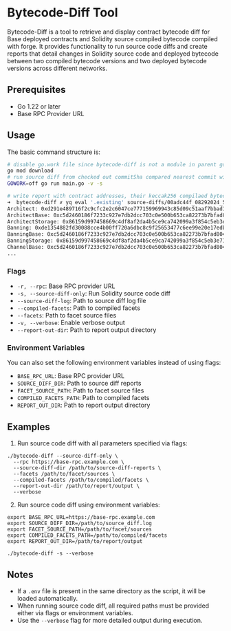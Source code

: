 # Bytecode-Diff Tool

Bytecode-Diff is a tool to retrieve and display contract bytecode diff for Base deployed contracts and Solidity source compiled bytecode compiled with forge. It provides functionality to run source code diffs and create reports that detail changes in Solidity source code and deployed bytecode between two compiled bytecode versions and two deployed bytecode versions across different networks.

## Prerequisites

- Go 1.22 or later
- Base RPC Provider URL

## Usage

The basic command structure is:

```bash
# disable go.work file since bytecode-diff is not a module in parent go workspace
go mod download
# run source diff from checked out commitSha compared nearest commit with a source diff report in SOURCE_DIFF_DIR
GOWORK=off go run main.go -v -s

# write report with contract addresses, their keccak256 compilaed bytecode hash under two keys, existing and updated.
➜  bytecode-diff ✗ yq eval '.existing' source-diffs/00adc44f_08292024_5.yaml
Architect: 0xd291e489716f2c9cfc2e2c6047ce777159969943c85d09c51aaf7bbad10f7c13
ArchitectBase: 0xc5d2460186f7233c927e7db2dcc703c0e500b653ca82273b7bfad8045d85a470
ArchitectStorage: 0x86159d997458669c4df8af2da4b5ce9ca742099a3f854c5eb3e718e16a74e4da
Banning: 0xde1354882fd30088cce4b00ff720a6dbc8c9f25653477c6ee99e20e17edb6068
BanningBase: 0xc5d2460186f7233c927e7db2dcc703c0e500b653ca82273b7bfad8045d85a470
BanningStorage: 0x86159d997458669c4df8af2da4b5ce9ca742099a3f854c5eb3e718e16a74e4da
ChannelBase: 0xc5d2460186f7233c927e7db2dcc703c0e500b653ca82273b7bfad8045d85a470
...
```

### Flags

- `-r, --rpc`: Base RPC provider URL
- `-s, --source-diff-only`: Run Solidity source code diff
- `--source-diff-log`: Path to source diff log file
- `--compiled-facets`: Path to compiled facets
- `--facets`: Path to facet source files
- `-v, --verbose`: Enable verbose output
- `--report-out-dir`: Path to report output directory

### Environment Variables

You can also set the following environment variables instead of using flags:

- `BASE_RPC_URL`: Base RPC provider URL
- `SOURCE_DIFF_DIR`: Path to source diff reports
- `FACET_SOURCE_PATH`: Path to facet source files
- `COMPILED_FACETS_PATH`: Path to compiled facets
- `REPORT_OUT_DIR`: Path to report output directory

## Examples

1. Run source code diff with all parameters specified via flags:

```
./bytecode-diff --source-diff-only \
  --rpc https://base-rpc.example.com \
  --source-diff-dir /path/to/source-diff-reports \
  --facets /path/to/facet/sources \
  --compiled-facets /path/to/compiled/facets \
  --report-out-dir /path/to/report/output \
  --verbose
```

2. Run source code diff using environment variables:

```
export BASE_RPC_URL=https://base-rpc.example.com
export SOURCE_DIFF_DIR=/path/to/source_diff.log
export FACET_SOURCE_PATH=/path/to/facet/sources
export COMPILED_FACETS_PATH=/path/to/compiled/facets
export REPORT_OUT_DIR=/path/to/report/output

./bytecode-diff -s --verbose
```

## Notes

- If a `.env` file is present in the same directory as the script, it will be loaded automatically.
- When running source code diff, all required paths must be provided either via flags or environment variables.
- Use the `--verbose` flag for more detailed output during execution.
